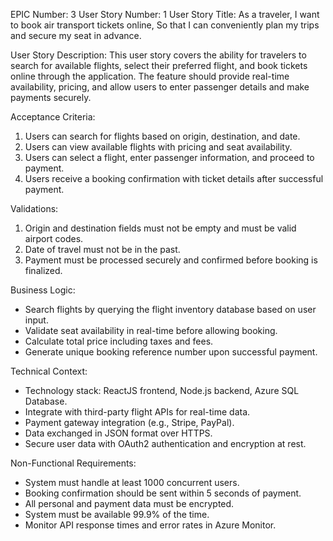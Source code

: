 EPIC Number: 3
User Story Number: 1
User Story Title: As a traveler, I want to book air transport tickets online, So that I can conveniently plan my trips and secure my seat in advance.

User Story Description: This user story covers the ability for travelers to search for available flights, select their preferred flight, and book tickets online through the application. The feature should provide real-time availability, pricing, and allow users to enter passenger details and make payments securely.

Acceptance Criteria:
1. Users can search for flights based on origin, destination, and date.
2. Users can view available flights with pricing and seat availability.
3. Users can select a flight, enter passenger information, and proceed to payment.
4. Users receive a booking confirmation with ticket details after successful payment.

Validations:
1. Origin and destination fields must not be empty and must be valid airport codes.
2. Date of travel must not be in the past.
3. Payment must be processed securely and confirmed before booking is finalized.

Business Logic: 
- Search flights by querying the flight inventory database based on user input.
- Validate seat availability in real-time before allowing booking.
- Calculate total price including taxes and fees.
- Generate unique booking reference number upon successful payment.

Technical Context: 
- Technology stack: ReactJS frontend, Node.js backend, Azure SQL Database.
- Integrate with third-party flight APIs for real-time data.
- Payment gateway integration (e.g., Stripe, PayPal).
- Data exchanged in JSON format over HTTPS.
- Secure user data with OAuth2 authentication and encryption at rest.

Non-Functional Requirements:
- System must handle at least 1000 concurrent users.
- Booking confirmation should be sent within 5 seconds of payment.
- All personal and payment data must be encrypted.
- System must be available 99.9% of the time.
- Monitor API response times and error rates in Azure Monitor.
